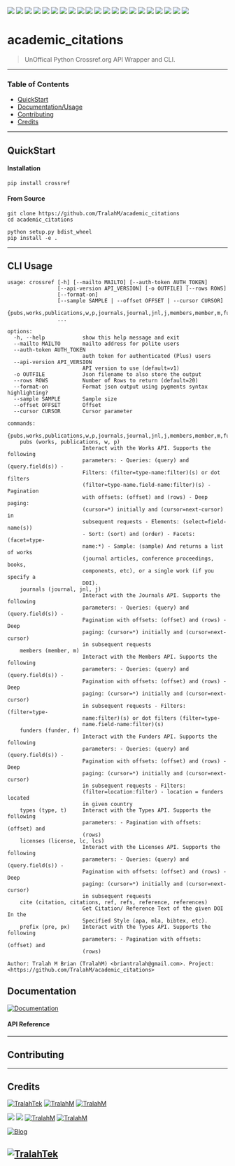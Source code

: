 <img src="https://img.shields.io/github/license/TralahM/academic_citations"> <img src="https://img.shields.io/github/last-commit/TralahM/academic_citations"> <img src="https://img.shields.io/github/contributors/TralahM/academic_citations"> <img src="https://img.shields.io/github/issues-pr-raw/TralahM/academic_citations?color=blue"> <img src="https://img.shields.io/github/issues-pr-closed-raw/TralahM/academic_citations?color=red"> <img src="https://img.shields.io/github/issues-raw/TralahM/academic_citations?color=green">
<img src="https://img.shields.io/github/issues-closed-raw/TralahM/academic_citations?color=yellow"> <img src="https://img.shields.io/github/forks/TralahM/academic_citations?label=Forks&style=social"> <img src="https://img.shields.io/github/forks/TralahM/academic_citations?label=Forks&style=social"> <img src="https://img.shields.io/github/stars/TralahM/academic_citations?style=social">
<img src="https://img.shields.io/github/watchers/TralahM/academic_citations?label=Watch&style=social"> <img src="https://img.shields.io/github/downloads/TralahM/academic_citations/total"> <img src="https://img.shields.io/github/repo-size/TralahM/academic_citations"> <img src="https://img.shields.io/github/languages/count/TralahM/academic_citations"> <img src="https://img.shields.io/github/v/tag/TralahM/academic_citations"> <img src="https://img.shields.io/readthedocs/crossref"> <img src="https://img.shields.io/pypi/v/crossref"> <img src="https://img.shields.io/pypi/pyversions/crossref"> <img src="https://img.shields.io/pypi/wheel/crossref"> <img src="https://img.shields.io/pypi/status/crossref?label=pypi%20status"> <img src="https://img.shields.io/pypi/format/crossref?label=pypi%20format">

# academic_citations
> UnOffical Python Crossref.org API Wrapper and CLI.

---

### Table of Contents
- [QuickStart](#QuickStart)
- [Documentation/Usage](#Documentation)
- [Contributing](#Contributing)
- [Credits](#Credits)

---
## QuickStart
#### Installation

```
pip install crossref
```
#### From Source
```
git clone https://github.com/TralahM/academic_citations
cd academic_citations

python setup.py bdist_wheel
pip install -e .

```
---

## CLI Usage

```console
usage: crossref [-h] [--mailto MAILTO] [--auth-token AUTH_TOKEN]
                [--api-version API_VERSION] [-o OUTFILE] [--rows ROWS]
                [--format-on]
                [--sample SAMPLE | --offset OFFSET | --cursor CURSOR]
                {pubs,works,publications,w,p,journals,journal,jnl,j,members,member,m,funders,funder,f,types,type,t,licenses,license,lc,lcs,cite,citation,citations,ref,refs,reference,references,prefix,pre,px}
                ...

options:
  -h, --help            show this help message and exit
  --mailto MAILTO       mailto address for polite users
  --auth-token AUTH_TOKEN
                        auth token for authenticated (Plus) users
  --api-version API_VERSION
                        API version to use (default=v1)
  -o OUTFILE            Json filename to also store the output
  --rows ROWS           Number of Rows to return (default=20)
  --format-on           Format json output using pygments syntax highlighting?
  --sample SAMPLE       Sample size
  --offset OFFSET       Offset
  --cursor CURSOR       Cursor parameter

commands:
  {pubs,works,publications,w,p,journals,journal,jnl,j,members,member,m,funders,funder,f,types,type,t,licenses,license,lc,lcs,cite,citation,citations,ref,refs,reference,references,prefix,pre,px}
    pubs (works, publications, w, p)
                        Interact with the Works API. Supports the following
                        parameters: - Queries: (query) and (query.field(s)) -
                        Filters: (filter=type-name:filter)(s) or dot filters
                        (filter=type-name.field-name:filter)(s) - Pagination
                        with offsets: (offset) and (rows) - Deep paging:
                        (cursor=*) initially and (cursor=next-cursor) in
                        subsequent requests - Elements: (select=field-name(s))
                        - Sort: (sort) and (order) - Facets: (facet=type-
                        name:*) - Sample: (sample) And returns a list of works
                        (journal articles, conference proceedings, books,
                        components, etc), or a single work (if you specify a
                        DOI).
    journals (journal, jnl, j)
                        Interact with the Journals API. Supports the following
                        parameters: - Queries: (query) and (query.field(s)) -
                        Pagination with offsets: (offset) and (rows) - Deep
                        paging: (cursor=*) initially and (cursor=next-cursor)
                        in subsequent requests
    members (member, m)
                        Interact with the Members API. Supports the following
                        parameters: - Queries: (query) and (query.field(s)) -
                        Pagination with offsets: (offset) and (rows) - Deep
                        paging: (cursor=*) initially and (cursor=next-cursor)
                        in subsequent requests - Filters: (filter=type-
                        name:filter)(s) or dot filters (filter=type-
                        name.field-name:filter)(s)
    funders (funder, f)
                        Interact with the Funders API. Supports the following
                        parameters: - Queries: (query) and (query.field(s)) -
                        Pagination with offsets: (offset) and (rows) - Deep
                        paging: (cursor=*) initially and (cursor=next-cursor)
                        in subsequent requests - Filters:
                        (filter=location:filter) - location = funders located
                        in given country
    types (type, t)     Interact with the Types API. Supports the following
                        parameters: - Pagination with offsets: (offset) and
                        (rows)
    licenses (license, lc, lcs)
                        Interact with the Licenses API. Supports the following
                        parameters: - Queries: (query) and (query.field(s)) -
                        Pagination with offsets: (offset) and (rows) - Deep
                        paging: (cursor=*) initially and (cursor=next-cursor)
                        in subsequent requests
    cite (citation, citations, ref, refs, reference, references)
                        Get Citation/ Reference Text of the given DOI In the
                        Specified Style (apa, mla, bibtex, etc).
    prefix (pre, px)    Interact with the Types API. Supports the following
                        parameters: - Pagination with offsets: (offset) and
                        (rows)

Author: Tralah M Brian (TralahM) <briantralah@gmail.com>. Project:
<https://github.com/TralahM/academic_citations>

```

## Documentation

[![Documentation](https://img.shields.io/badge/Docs-crossref-blue.svg?style=for-the-badge)](https://crossref.readthedocs.io)


#### API Reference

---
## Contributing

---

## Credits
[![TralahTek](https://img.shields.io/badge/Organization-TralahTek-black.svg?style=for-the-badge&logo=github)](https://github.com/TralahTek)
[![TralahM](https://img.shields.io/badge/Engineer-TralahM-blue.svg?style=for-the-badge&logo=github)](https://github.com/TralahM)
[![TralahM](https://img.shields.io/badge/Maintainer-TralahM-green.svg?style=for-the-badge&logo=github)](https://github.com/TralahM)



[![](https://img.shields.io/badge/Github-TralahM-green?style=for-the-badge&logo=github)](https://github.com/TralahM)
[![](https://img.shields.io/badge/Twitter-%40tralahtek-blue?style=for-the-badge&logo=twitter)](https://twitter.com/TralahM)
[![TralahM](https://img.shields.io/badge/Kaggle-TralahM-purple.svg?style=for-the-badge&logo=kaggle)](https://kaggle.com/TralahM)
[![TralahM](https://img.shields.io/badge/LinkedIn-TralahM-white.svg?style=for-the-badge&logo=linkedin)](https://linkedin.com/in/TralahM)


[![Blog](https://img.shields.io/badge/Blog-tralahm.tralahtek.com-blue.svg?style=for-the-badge&logo=rss)](https://tralahm.tralahtek.com)

[![TralahTek](https://img.shields.io/badge/Organization-TralahTek-cyan.svg?style=for-the-badge)](https://org.tralahtek.com)
---
